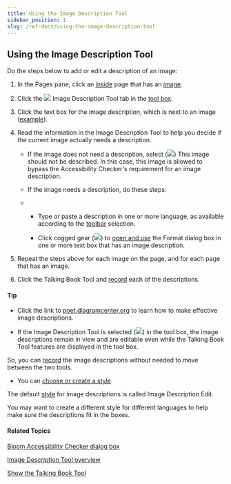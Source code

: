 ```yaml
---
title: Using the Image Description Tool
sidebar_position: 1
slug: /ref-docs/using-the-image-description-tool
---
```


## Using the Image Description Tool

Do the steps below to add or edit a description of an image:

1.  In the Pages pane, click an [inside](../../../Concepts/Inside_pages.md) page that has an [image](../../../Concepts/Picture.md).
    
2.  Click the ![](/ref-docs-assets/images/Tasks/Edit_tasks/Image_Description_Tool/ImageDescriptionTool_Blue.png) Image Description Tool tab in the [tool box](../../../Concepts/Tool_Box.md).
    
3.  Click the text box for the image description, which is next to an image ([example](Image_Description_Tool_example.md)).
    
4.  Read the information in the Image Description Tool to help you decide if the current image actually needs a description.
    
    -   If the image does not need a description, select (![](/ref-docs-assets/images/SelectedCheckBox.png)) This image should not be described. In this case, this image is allowed to bypass the Accessibility Checker's requirement for an image description.
        
    -   If the image needs a description, do these steps:
        
    -   -   Type or paste a description in one or more language, as available according to the [toolbar](../../../User_Interface/Toolbar/Edit_tab_toolbar.md) selection.
            
        -   Click cogged gear (![](/ref-docs-assets/images/Tasks/Edit_tasks/TextBoxPropertiesStar.png)) to [open and use](../../../User_Interface/Dialog_boxes/Format_dialog_box.md) the Format dialog box in one or more text box that has an image description.
            
5.  Repeat the steps above for each image on the page, and for each page that has an image.
    
6.  Click the Talking Book Tool and [record](../Record_Audio/Using_the_Talking_Book_Tool.md) each of the descriptions.
    

#### Tip

-   Click the link to [poet.diagramcenter.org](https://poet.diagramcenter.org/ "https://poet.diagramcenter.org/") to learn how to make effective image descriptions.
    
-   If the Image Description Tool is selected (![](/ref-docs-assets/images/CheckedBoxMorePane.png)) in the tool box, the image descriptions remain in view and are editable even while the Talking Book Tool features are displayed in the tool box.
    

So, you can [record](../Record_Audio/Using_the_Talking_Book_Tool.md) the image descriptions without needed to move between the two tools.

-   You can [choose or create a style](../../Basic_tasks/Formatting_text/Choose_or_create_a_style.md).
    

The default [style](../../../Concepts/Styles.md) for image descriptions is called Image Description Edit.

You may want to create a different style for different languages to help make sure the descriptions fit in the boxes.

#### Related Topics

[Bloom Accessibility Checker dialog box](../../../User_Interface/Dialog_boxes/Bloom_Accessibility_Checker_dialog_box.md)

[Image Description Tool overview](Image_Description_Tool_overview.md)

[Show the Talking Book Tool](../Record_Audio/Show_the_Talking_Book_Tool.md)